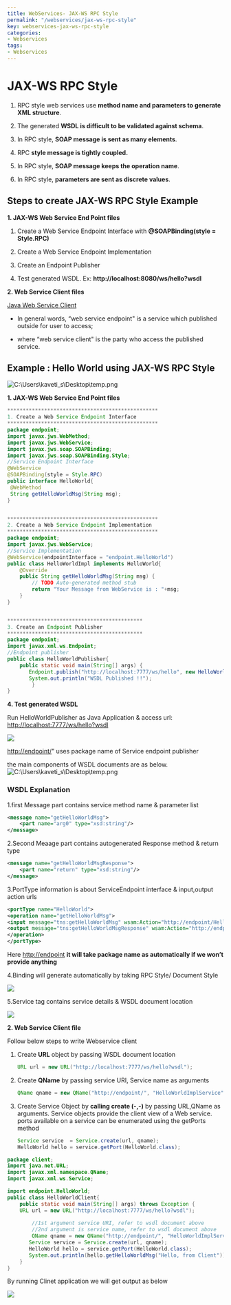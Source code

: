 ```yaml
---
title: WebServices- JAX-WS RPC Style
permalink: "/webservices/jax-ws-rpc-style"
key: webservices-jax-ws-rpc-style
categories:
- Webservices
tags:
- Webservices
---
```


JAX-WS RPC Style
===================

1.  RPC style web services use **method name and parameters to generate XML
    structure**.

2.  The generated **WSDL is difficult to be validated against schema**.

3.  In RPC style, **SOAP message is sent as many elements**.

4.  RPC **style message is tightly coupled.**

5.  In RPC style, **SOAP message keeps the operation name**.

6.  In RPC style, **parameters are sent as discrete values**.



## Steps to create JAX-WS RPC Style Example

**1. JAX-WS Web Service End Point files**

   1. Create a Web Service Endpoint Interface with **@SOAPBinding(style = Style.RPC)**

   2. Create a Web Service Endpoint Implementation

   3. Create an Endpoint Publisher

   4. Test generated WSDL. Ex: **http://localhost:8080/ws/hello?wsdl**

**2. Web Service Client files**

<u>Java Web Service Client</u>

-   In general words, “web service endpoint" is a service which published
    outside for user to access;

-   where “web service client" is the party who access the published service.

## Example : Hello World using JAX-WS RPC Style

![C:\\Users\\kaveti_s\\Desktop\\temp.png](media/8c25da527ac3407db51ac1e5ba104a58.png)

**1. JAX-WS Web Service End Point files**
```java
*************************************************
1. Create a Web Service Endpoint Interface
*************************************************
package endpoint;
import javax.jws.WebMethod;  
import javax.jws.WebService;  
import javax.jws.soap.SOAPBinding;  
import javax.jws.soap.SOAPBinding.Style;  
//Service Endpoint Interface  
@WebService  
@SOAPBinding(style = Style.RPC)  
public interface HelloWorld{  
 @WebMethod 
 String getHelloWorldMsg(String msg);  
}  


*************************************************
2. Create a Web Service Endpoint Implementation
*************************************************
package endpoint;
import javax.jws.WebService;  
//Service Implementation  
@WebService(endpointInterface = "endpoint.HelloWorld")  
public class HelloWorldImpl implements HelloWorld{
	@Override
	public String getHelloWorldMsg(String msg) {
		// TODO Auto-generated method stub
		return "Your Message from WebService is : "+msg;
	}     
}  


********************************************
3. Create an Endpoint Publisher
********************************************
package endpoint;
import javax.xml.ws.Endpoint;  
//Endpoint publisher  
public class HelloWorldPublisher{  
    public static void main(String[] args) {  
       Endpoint.publish("http://localhost:7777/ws/hello", new HelloWorldImpl());  
       System.out.println("WSDL Published !!");
        }  
}
```

**4. Test generated WSDL**

Run HelloWorldPublisher as Java Application & access url:
<http://localhost:7777/ws/hello?wsdl>

![](media/2239810bb6f00c64b1ac0efc2e43563c.tmp)

<http://endpoint/>" uses package name of Service endpoint publisher

the main components of WSDL documents are as below.
![C:\\Users\\kaveti_s\\Desktop\\temp.png](media/a07d6ba94d4d24091551b02c83ab5712.png)



### WSDL Explanation

1.first Message part contains service method name & parameter list
```xml
<message name="getHelloWorldMsg">
    <part name="arg0" type="xsd:string"/>
</message>
```


2.Second Meaage part contains autogenerated Response method & return type
```xml
<message name="getHelloWorldMsgResponse">
    <part name="return" type="xsd:string"/>
</message>
```


3.PortType information is about ServiceEndpoint interface & input,output action urls
```xml
<portType name="HelloWorld">
<operation name="getHelloWorldMsg">
<input message="tns:getHelloWorldMsg" wsam:Action="http://endpoint/HelloWorld/getHelloWorldMsgRequest"/>
<output message="tns:getHelloWorldMsgResponse" wsam:Action="http://endpoint/HelloWorld/getHelloWorldMsgResponse"/>
</operation>
</portType>
```

Here <http://endpoint> **it will take package name as automatically if we won’t
provide anything**

4.Binding will generate automatically by taking RPC Style/ Document Style

![](media/7828d007c7cd17d11b319ea2352cd093.tmp)

5.Service tag contains service details & WSDL document location

![](media/d7e16db1b9d3b78064d4099a0d21a22c.tmp)



**2. Web Service Client file**

Follow below steps to write Webservice client

1.  Create **URL** object by passing WSDL document location
    ```java
    URL url = new URL("http://localhost:7777/ws/hello?wsdl");
    ```


2.  Create **QName** by passing service URI, Service name as arguments
    ```java
    QName qname = new QName("http://endpoint/", "HelloWorldImplService");
    ```


3.  Create Service Object by **calling create (-,-)** by passing URL,QName as
    arguments. Service objects provide the client view of a Web service. ports
    available on a service can be enumerated using the getPorts method
    ```java
    Service service  = Service.create(url, qname);  
    HelloWorld hello = service.getPort(HelloWorld.class);
    ```


```java
package client;
import java.net.URL;  
import javax.xml.namespace.QName;  
import javax.xml.ws.Service;

import endpoint.HelloWorld;  
public class HelloWorldClient{  
    public static void main(String[] args) throws Exception {  
    URL url = new URL("http://localhost:7777/ws/hello?wsdl");  
   
        //1st argument service URI, refer to wsdl document above  
        //2nd argument is service name, refer to wsdl document above  
        QName qname = new QName("http://endpoint/", "HelloWorldImplService");  
       Service service = Service.create(url, qname);  
       HelloWorld hello = service.getPort(HelloWorld.class);  
       System.out.println(hello.getHelloWorldMsg("Hello, from Client"));  
    }  
}
```

By running Clinet application we will get output as below

![](media/b0f45bff7eb0ef9dfafacfc57e22ae07.tmp)

